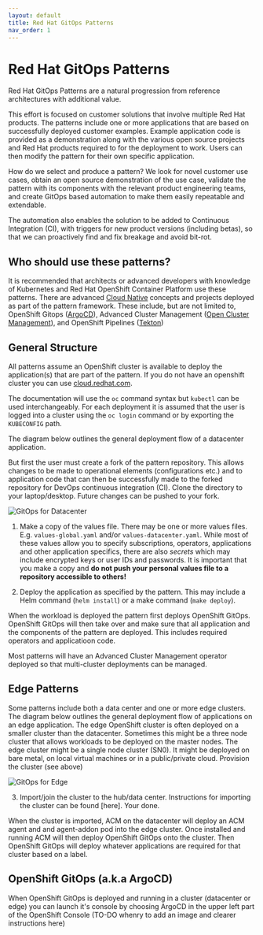 ```yaml
---
layout: default
title: Red Hat GitOps Patterns
nav_order: 1
---
```


# Red Hat GitOps Patterns

Red Hat GitOps Patterns are a natural progression from reference architectures with additional value.

This effort is focused on customer solutions that involve multiple Red Hat
products. The patterns include one or more applications that are based on successfully deployed customer examples. Example application code is provided as a demonstration along with the various open source projects and Red Hat products required to for the deployment to work. Users can then modify the pattern for their own specific application.

How do we select and produce a pattern? We look for novel customer use cases, obtain an open source demonstration of the use case, validate the pattern with its components with the relevant product engineering teams, and create GitOps based automation to make them easily repeatable and extendable.

The automation also enables the solution to be added to Continuous Integration (CI), with triggers for new product versions (including betas), so that we can proactively find and fix breakage and avoid bit-rot.

## Who should use these patterns?

It is recommended that architects or advanced developers with knowledge of Kubernetes and Red Hat OpenShift Container Platform use these patterns. There are advanced [Cloud Native](https://www.cncf.io/projects/) concepts and projects deployed as part of the pattern framework. These include, but are not limited to, OpenShift Gitops ([ArgoCD](https://argoproj.github.io/argo-cd/)), Advanced Cluster Management ([Open Cluster Management](https://open-cluster-management.io/)), and OpenShift Pipelines ([Tekton](https://tekton.dev/)) 

## General Structure

All patterns assume an OpenShift cluster is available to deploy the application(s) that are part of the pattern. If you do not have an openshift cluster you can use [cloud.redhat.com](https://console.redhat.com/openshift). 

The documentation will use the `oc` command syntax but `kubectl` can be used interchangeably. For each deployment it is assumed that the user is logged into a cluster using the `oc login` command or by exporting the `KUBECONFIG` path.

The diagram below outlines the general deployment flow of a datacenter application. 

But first the user must create a fork of the pattern repository. This allows changes to be made to operational elements (configurations etc.) and to application code that can then be successfully made to the forked repository for DevOps continuous integration (CI). Clone the directory to your laptop/desktop. Future changes can be pushed to your fork.

![GitOps for Datacenter](./images/gitops-datacenter.png)

1. Make a copy of the values file. There may be one or more values files. E.g. `values-global.yaml` and/or `values-datacenter.yaml`. While most of these values allow you to specify subscriptions, operators, applications and other application specifics, there are also *secrets* which may include encrypted keys or user IDs and passwords. It is important that you make a copy and **do not push your personal values file to a repository accessible to others!**

2. Deploy the application as specified by the pattern. This may include a Helm command (`helm install`) or a make command (`make deploy`).

When the workload is deployed the pattern first deploys OpenShift GitOps. OpenShift GitOps will then take over and make sure that all application and the components of the pattern are deployed. This includes required operators and applicatioon code. 

Most patterns will have an Advanced Cluster Management operator deployed so that multi-cluster deployments can be managed. 

## Edge Patterns

Some patterns include both a data center and one or more edge clusters. The diagram below outlines the general deployment flow of applications on an edge application. The edge OpenShift cluster is often deployed on a smaller cluster than the datacenter. Sometimes this might be a three node cluster that allows workloads to be deployed on the master nodes. The edge cluster might be a single node cluster (SN0). It might be deployed on bare metal, on local virtual machines or in a public/private cloud. Provision the cluster (see above) 

![GitOps for Edge](./images/gitops-edge.png)

3. Import/join the cluster to the hub/data center. Instructions for importing the cluster can be found [here]. Your done.

When the cluster is imported, ACM on the datacenter will deploy an ACM agent and and agent-addon pod into the edge cluster. Once installed and running ACM will then deploy OpenShift GitOps onto the cluster. Then OpenShift GitOps will deploy whatever applications are required for that cluster based on a label.

## OpenShift GitOps (a.k.a ArgoCD)

When OpenShift GitOps is deployed and running in a cluster (datacenter or edge) you can launch it's console by  choosing ArgoCD in the upper left part of the OpenShift Console (TO-DO whenry to add an image and clearer instructions here)  